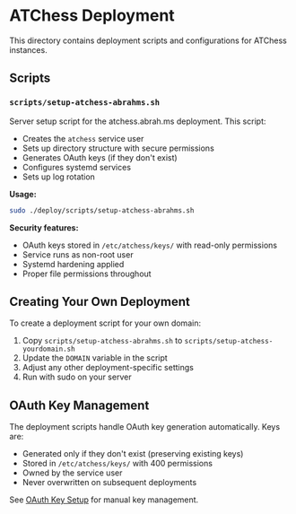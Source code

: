 # ATChess Deployment

This directory contains deployment scripts and configurations for ATChess instances.

## Scripts

### `scripts/setup-atchess-abrahms.sh`

Server setup script for the atchess.abrah.ms deployment. This script:

- Creates the `atchess` service user
- Sets up directory structure with secure permissions
- Generates OAuth keys (if they don't exist)
- Configures systemd services
- Sets up log rotation

**Usage:**
```bash
sudo ./deploy/scripts/setup-atchess-abrahms.sh
```

**Security features:**
- OAuth keys stored in `/etc/atchess/keys/` with read-only permissions
- Service runs as non-root user
- Systemd hardening applied
- Proper file permissions throughout

## Creating Your Own Deployment

To create a deployment script for your own domain:

1. Copy `scripts/setup-atchess-abrahms.sh` to `scripts/setup-atchess-yourdomain.sh`
2. Update the `DOMAIN` variable in the script
3. Adjust any other deployment-specific settings
4. Run with sudo on your server

## OAuth Key Management

The deployment scripts handle OAuth key generation automatically. Keys are:
- Generated only if they don't exist (preserving existing keys)
- Stored in `/etc/atchess/keys/` with 400 permissions
- Owned by the service user
- Never overwritten on subsequent deployments

See [OAuth Key Setup](../docs/oauth-key-setup.md) for manual key management.